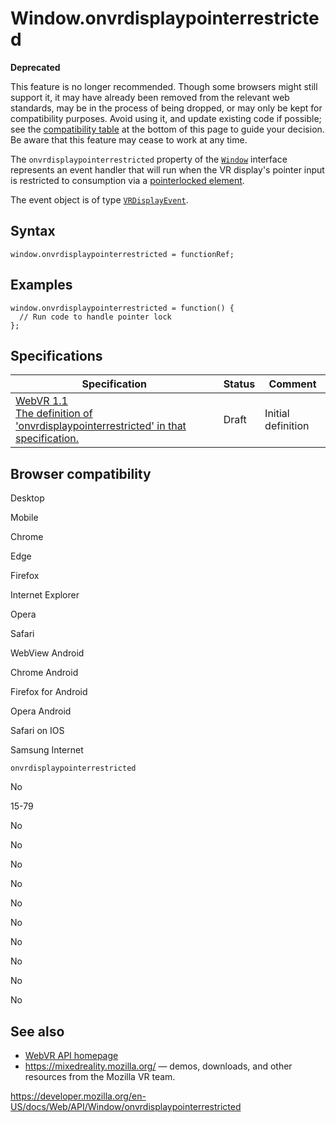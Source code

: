 Window.onvrdisplaypointerrestricted
===================================

**Deprecated**

This feature is no longer recommended. Though some browsers might still support it, it may have already been removed from the relevant web standards, may be in the process of being dropped, or may only be kept for compatibility purposes. Avoid using it, and update existing code if possible; see the [compatibility table](#browser_compatibility) at the bottom of this page to guide your decision. Be aware that this feature may cease to work at any time.

The `onvrdisplaypointerrestricted` property of the [`Window`](../window) interface represents an event handler that will run when the VR display's pointer input is restricted to consumption via a [pointerlocked element](../pointer_lock_api).

The event object is of type [`VRDisplayEvent`](../vrdisplayevent).

Syntax
------

    window.onvrdisplaypointerrestricted = functionRef;

Examples
--------

    window.onvrdisplaypointerrestricted = function() {
      // Run code to handle pointer lock
    };

Specifications
--------------

<table><thead><tr class="header"><th>Specification</th><th>Status</th><th>Comment</th></tr></thead><tbody><tr class="odd"><td><a href="https://immersive-web.github.io/webvr/spec/1.1/#dom-window-onvrdisplaypointerrestricted">WebVR 1.1<br />
<span class="small">The definition of 'onvrdisplaypointerrestricted' in that specification.</span></a></td><td><span class="spec-draft">Draft</span></td><td>Initial definition</td></tr></tbody></table>

Browser compatibility
---------------------

Desktop

Mobile

Chrome

Edge

Firefox

Internet Explorer

Opera

Safari

WebView Android

Chrome Android

Firefox for Android

Opera Android

Safari on IOS

Samsung Internet

`onvrdisplaypointerrestricted`

No

15-79

No

No

No

No

No

No

No

No

No

No

See also
--------

-   [WebVR API homepage](../webvr_api)
-   <https://mixedreality.mozilla.org/> — demos, downloads, and other resources from the Mozilla VR team.

<a href="https://developer.mozilla.org/en-US/docs/Web/API/Window/onvrdisplaypointerrestricted" class="_attribution-link">https://developer.mozilla.org/en-US/docs/Web/API/Window/onvrdisplaypointerrestricted</a>
